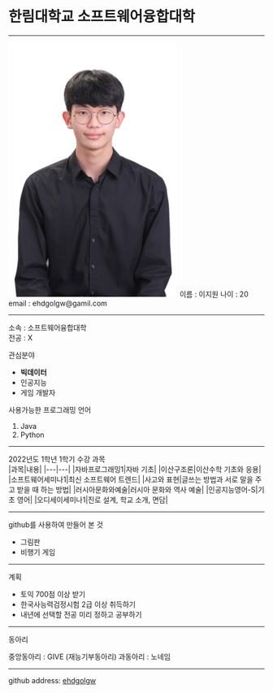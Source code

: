 # 한림대학교 소프트웨어융합대학
---
<img src=https://github.com/ehdgolgw/Resume/blob/main/KakaoTalk_20220609_210658376.jpg height=500 widht=350>
이름 : 이지원
나이 : 20
email : ehdgolgw@gamil.com

---

소속 : 소프트웨어융합대학   
전공 : X

관심분야   
* **빅데이터**
* 인공지능
* 게임 개발자

사용가능한 프로그래밍 언어   
1. Java
2. Python

---

2022년도 1학년 1학기 수강 과목   
|과목|내용|
|---|---|
|자바프로그래밍1|자바 기초|
|이산구조론|이산수학 기초와 응용|
|소프트웨어세미나1|최신 소프트웨어 트렌드|
|사고와 표현|글쓰는 방법과 서로 말을 주고 받을 때 하는 방법|
|러시아문화와예술|러시아 문화와 역사 예술|
|인공지능영어-S|기초 영어|
|오디세이세미나1|진로 설계, 학교 소개, 면담|

---

github를 사용하여 만들어 본 것
* 그림판
* 비행기 게임

---
계획

* 토익 700점 이상 받기
* 한국사능력검정시험 2급 이상 취득하기
* 내년에 선택할 전공 미리 정하고 공부하기

---

동아리

중앙동아리 : GIVE (재능기부동아리)
과동아리 : 노네임

---

github address: [ehdgolgw][github]

[github]:http://github.com/ehdgolgw
